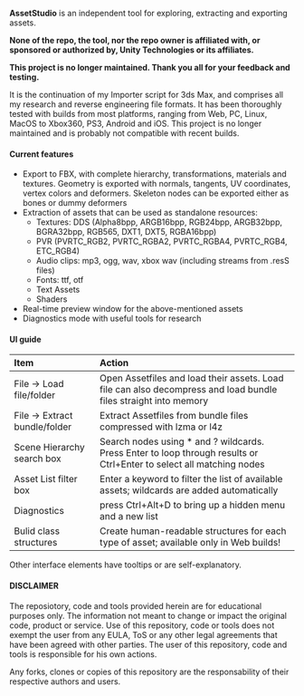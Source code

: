 **AssetStudio** is an independent tool for exploring, extracting and exporting assets.

**None of the repo, the tool, nor the repo owner is affiliated with, or sponsored or authorized by, Unity Technologies or its affiliates.**

**This project is no longer maintained. Thank you all for your feedback and testing.**

It is the continuation of my Importer script for 3ds Max, and comprises all my research and reverse engineering file formats. It has been thoroughly tested with builds from most platforms, ranging from Web, PC, Linux, MacOS to Xbox360, PS3, Android and iOS.
This project is no longer maintained and is probably not compatible with recent builds.

#### Current features

* Export to FBX, with complete hierarchy, transformations, materials and textures. Geometry is exported with normals, tangents, UV coordinates, vertex colors and deformers. Skeleton nodes can be exported either as bones or dummy deformers
* Extraction of assets that can be used as standalone resources:
  * Textures: DDS (Alpha8bpp, ARGB16bpp, RGB24bpp, ARGB32bpp, BGRA32bpp, RGB565, DXT1, DXT5, RGBA16bpp)
  * PVR (PVRTC_RGB2, PVRTC_RGBA2, PVRTC_RGBA4, PVRTC_RGB4, ETC_RGB4)
  * Audio clips: mp3, ogg, wav, xbox wav (including streams from .resS files)
  * Fonts: ttf, otf
  * Text Assets
  * Shaders
* Real-time preview window for the above-mentioned assets
* Diagnostics mode with useful tools for research


#### UI guide

| Item                          | Action
| :---------------------------- | :----------------------------
| File -> Load file/folder      | Open Assetfiles and load their assets. Load file can also decompress and load bundle files straight into memory
| File -> Extract bundle/folder | Extract Assetfiles from bundle files compressed with lzma or l4z
| Scene Hierarchy search box    | Search nodes using * and ? wildcards. Press Enter to loop through results or Ctrl+Enter to select all matching nodes
| Asset List filter box         | Enter a keyword to filter the list of available assets; wildcards are added automatically
| Diagnostics                   | press Ctrl+Alt+D to bring up a hidden menu and a new list
| Bulid class structures        | Create human-readable structures for each type of asset; available only in Web builds!

Other interface elements have tooltips or are self-explanatory.



#### DISCLAIMER
The reposiotory, code and tools provided herein are for educational purposes only.
The information not meant to change or impact the original code, product or service.
Use of this repository, code or tools does not exempt the user from any EULA, ToS or any other legal agreements that have been agreed with other parties.
The user of this repository, code and tools is responsible for his own actions.

Any forks, clones or copies of this repository are the responsability of their respective authors and users.

